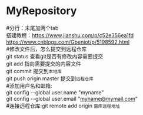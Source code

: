 # MyRepository      
#分行：末尾加两个tab        
搭建教程：https://www.jianshu.com/p/c52e356ea1fd        
https://www.cnblogs.com/Gbeniot/p/5198592.html      
#修改文件后，怎么提交到远程仓库     
    git status 查看git是否有修改内容需要提交        
    git add 指向需要提交的内容文件      
    git commit 提交到`本地库`       
    git push origin master 提交到`远程仓库`     
#添加用户名和邮箱:      
git config --global user.name "myname"      
git config --global user.email "myname@mymail.com"      
#连接远程仓库:git remote add origin `窗库远程地址`      